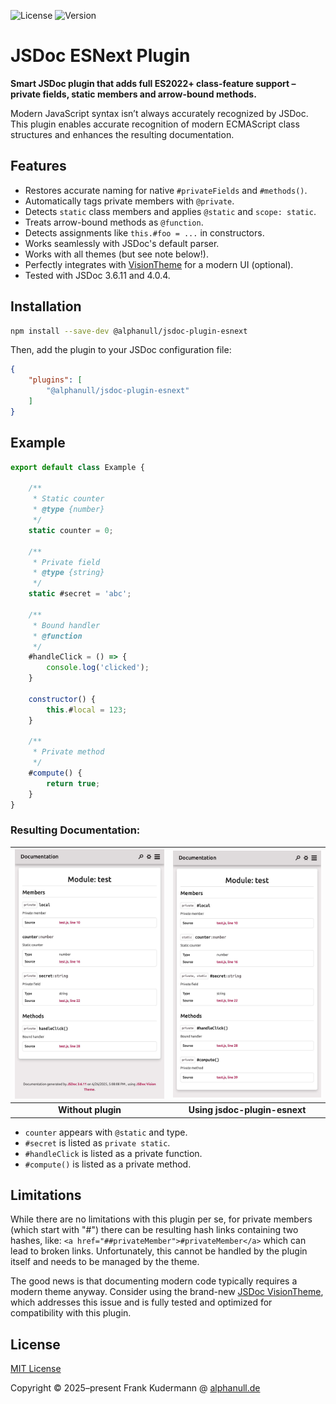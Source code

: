 ![License](https://img.shields.io/github/license/alphanull/jsdoc-plugin-esnext)
![Version](https://img.shields.io/npm/v/@alphanull/jsdoc-plugin-esnext)

# JSDoc ESNext Plugin

**Smart JSDoc plugin that adds full ES2022+ class-feature support – private fields, static members and arrow-bound methods.**

Modern JavaScript syntax isn’t always accurately recognized by JSDoc. This plugin enables accurate recognition of modern ECMAScript class structures and enhances the resulting documentation.

## Features

* Restores accurate naming for native `#privateFields` and `#methods()`.
* Automatically tags private members with `@private`.
* Detects `static` class members and applies `@static` and `scope: static`.
* Treats arrow-bound methods as `@function`.
* Detects assignments like `this.#foo = ...` in constructors.
* Works seamlessly with JSDoc's default parser.
* Works with all themes (but see note below!).
* Perfectly integrates with [VisionTheme](https://github.com/alphanull/jsdoc-vision-theme) for a modern UI (optional).
* Tested with JSDoc 3.6.11 and 4.0.4.

## Installation

```bash
npm install --save-dev @alphanull/jsdoc-plugin-esnext
```

Then, add the plugin to your JSDoc configuration file:

```json
{
    "plugins": [
        "@alphanull/jsdoc-plugin-esnext"
    ]
}
```

## Example

```js
export default class Example {

    /**
     * Static counter
     * @type {number}
     */
    static counter = 0;

    /**
     * Private field
     * @type {string}
     */
    static #secret = 'abc';

    /**
     * Bound handler
     * @function
     */
    #handleClick = () => {
        console.log('clicked');
    }

    constructor() {
        this.#local = 123;
    }

    /**
     * Private method
     */
    #compute() {
        return true;
    }
}
```

### Resulting Documentation:

| ![before](assets/before.jpg) | ![after](assets/after.jpg) |
| :----------------------------------------------------------: | :----------------------------------------------------------: |
|                      **Without plugin**                      |                **Using jsdoc-plugin-esnext**                 |

* `counter` appears with `@static` and type.
* `#secret` is listed as `private static`.
* `#handleClick` is listed as a private function.
* `#compute()` is listed as a private method.

## Limitations

While there are no limitations with this plugin per se, for private members (which start with "#")  there can be resulting hash links containing two hashes, like: `<a href="##privateMember">#privateMember</a>` which can lead to broken links. Unfortunately, this cannot be handled by the plugin itself and needs to be managed by the theme.

The good news is that documenting modern code typically requires a modern theme anyway. Consider using the brand-new [JSDoc VisionTheme](https://github.com/alphanull/jsdoc-vision-theme), which addresses this issue and is fully tested and optimized for compatibility with this plugin.

## License

[MIT License](https://opensource.org/license/MIT)

Copyright © 2025–present Frank Kudermann @ [alphanull.de](https://alphanull.de)